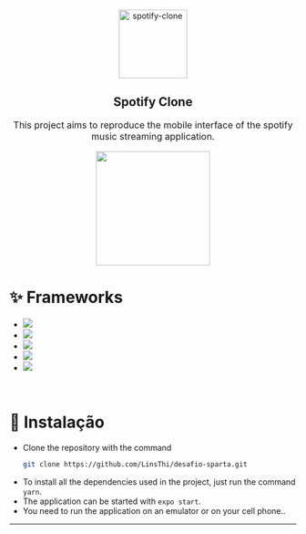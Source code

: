 <br />
<p align="center">
  <img alt="spotify-clone" title="spotify-clone" src="https://logodownload.org/wp-content/uploads/2016/09/Spotify-logo.png" height="120px"/>
  <h2 align="center">
    <strong>
      Spotify Clone
    </strong>
  </h2>

  <p align="center" style='font-size:16px'>
    This project aims to reproduce the mobile interface of the spotify music streaming application.
  </p>
</p>

<p align="center"><img src="assetsREADME/full-app.gif" width="200px" /></p>

# ✨ Frameworks

- <a href="https://expo.io"><img src="https://img.shields.io/badge/Expo-1B1F23?style=for-the-badge&logo=expo&logoColor=white"/></a>
- <a href="https://www.typescriptlang.org"><img src="https://img.shields.io/badge/TypeScript-007ACC?style=for-the-badge&logo=typescript&logoColor=white"/></a>
- <a href="https://reactnative.dev"><img src="https://img.shields.io/badge/React_Native-20232A?style=for-the-badge&logo=react&logoColor=61DAFB"/></a>
- <a href="https://yarnpkg.com"><img src="https://img.shields.io/badge/Yarn-2C8EBB?style=for-the-badge&logo=yarn&logoColor=white"/></a>
- <a href="https://styled-components.com"><img src="https://img.shields.io/badge/styled--components-DB7093?style=for-the-badge&logo=styled-components&logoColor=white"/></a>

<br />

# 📲 Instalação

- Clone the repository with the command
  ```sh
  git clone https://github.com/LinsThi/desafio-sparta.git
  ```
- To install all the dependencies used in the project, just run the command `yarn`.
- The application can be started with `expo start`.
- You need to run the application on an emulator or on your cell phone..

---
